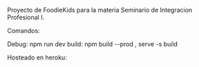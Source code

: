 Proyecto de FoodieKids para la materia Seminario de Integracion Profesional I.

Comandos:

Debug: npm run dev
build: npm build --prod , serve -s build

Hosteado en heroku: 
